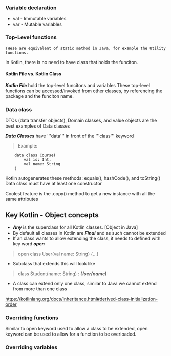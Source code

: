 ### Variable declaration 

* val - Immutable variables
* var - Mutable variables 

### Top-Level functions
    THese are equivalent of static method in Java, for example the Utility functions.
In Kotlin, there is no need to have class that holds the funciton. 

#### Kotlin File vs. Kotlin Class 
___Kotlin File___ hold the top-level funcitons and variables 
These top-level functions can be accessed/invoked from other classes, by referencing the package and the funciton name. 

### Data class 
DTOs (data transfer objects), Domain classes, and value objects are the best examples of Data classes 

***Data Classes*** have '''data''' in front of the '''class''' keyword 
> Example: 
``` 
    data class Course(
        val is: Int,
        val name: String
    )
``` 

Kotlin autogenerates these methods: equals(), hashCode(), and toString()
Data class must have at least one constructor 

Coolest feature is the .copy() method to get a new instance with all the same attributes

## Key Kotlin - Object concepts 

* ___Any___ is the superclass for all Kotlin classes. [Object in Java]
* By default all classes in Kotlin are ___Final___ and as such cannot be extended 
* If an class wants to allow extending the class, it needs to defined with key word ___open___ 
> open class User(val name: String) {...}
* Subclass that extends this will look like 
> class Student(name: String) ___: User(name)___
* A class can extend only one class, similar to Java we cannot extend from more than one class 

<https://kotlinlang.org/docs/inheritance.html#derived-class-initialization-order>

### Overriding functions 
Similar to open keyword used to allow a class to be extended, open keyword can be used to allow for a function to be overloaded. 

### Overriding variables 